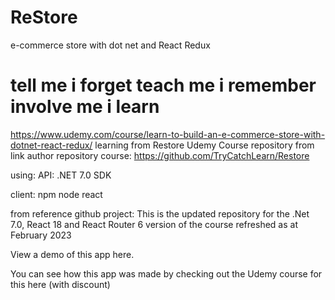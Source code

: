 # ReStore
e-commerce store with dot net and React Redux

# tell me i forget teach me i remember involve me i learn

https://www.udemy.com/course/learn-to-build-an-e-commerce-store-with-dotnet-react-redux/
learning from Restore Udemy Course repository from link author repository course: https://github.com/TryCatchLearn/Restore


using: 
API:
  .NET 7.0 SDK
  
  
client:
  npm
  node
  react
  
  
from reference github project: 
This is the updated repository for the .Net 7.0, React 18 and React Router 6 version of the course refreshed as at February 2023

View a demo of this app here.

You can see how this app was made by checking out the Udemy course for this here (with discount)





